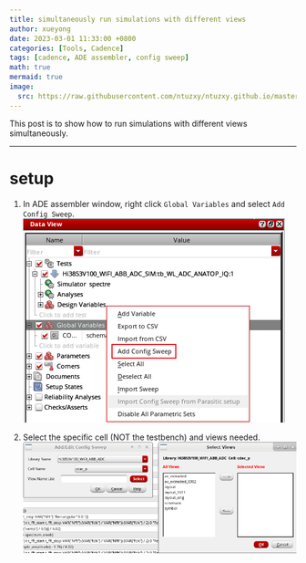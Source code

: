 ```yaml
---
title: simultaneously run simulations with different views
author: xueyong
date: 2023-03-01 11:33:00 +0800
categories: [Tools, Cadence]
tags: [cadence, ADE assembler, config sweep]
math: true
mermaid: true
image:
  src: https://raw.githubusercontent.com/ntuzxy/ntuzxy.github.io/master/figs/cadence/config_sweep.png
---
```


This post is to show how to run simulations with different views simultaneously.

---
# setup
1. In ADE assembler window, right click `Global Variables` and select `Add Config Sweep`.
![avatar](https://raw.githubusercontent.com/ntuzxy/ntuzxy.github.io/master/figs/cadence/config_sweep.png "Config Sweep")

2. Select the specific cell (NOT the testbench) and views needed.
![avatar](https://raw.githubusercontent.com/ntuzxy/ntuzxy.github.io/master/figs/cadence/config_sweep2.png "Config Sweep")


